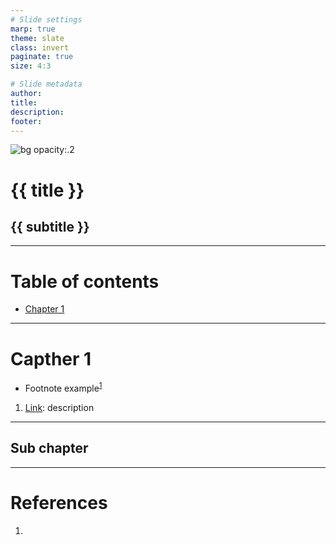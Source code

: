 ```yaml
---
# Slide settings
marp: true
theme: slate
class: invert
paginate: true
size: 4:3

# Slide metadata
author: 
title: 
description: 
footer: 
---
```


<style>
/* Global style */
:root {
    font-size: 24px;
}
</style>

<!-- _class: lead -->
<!-- _footer: ''-->
<!-- _paginate: false-->

![bg opacity:.2](./.assets/subtle-prism.svg)


# {{ title }}
## {{ subtitle }}

---

# Table of contents

* [Chapter 1](#3)

---

# Capther 1

* Footnote example<sup><a href="#3">1</a></sup>

<div class="footnote">
    <ol>
        <li><a href="#">Link</a>: description</li>
    </ol>
</div>

---

<!-- header: Capther 1 -->

## Sub chapter

---

# References

<!-- header: '' -->

1. []()